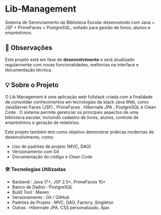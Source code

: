 # Lib-Management
Sistema de Gerenciamento de Biblioteca Escolar desenvolvido com Java + JSF + PrimeFaces + PostgreSQL, voltado para gestão de livros, alunos e empréstimos. 

## 📝 Observações
Este projeto está em fase de **desenvolvimento** e será atualizado regularmente com novas funcionalidades, melhorias na interface e documentação técnica.

## 💡 Sobre o Projeto
O Lib Management é uma aplicação web fullstack criada com a finalidade de consolidar conhecimentos em tecnologias da stack Java Web, como JavaServer Faces (JSF) , PrimeFaces , Hibernate JPA , PostgreSQL e Clean Code . O sistema permite gerenciar os principais aspectos de uma biblioteca escolar, incluindo cadastro de livros, alunos, controle de empréstimos e geração de relatórios.

Este projeto também tem como objetivo demonstrar práticas modernas de desenvolvimento, como:

- Uso de padrões de projeto (MVC, DAO)
- Versionamento com Git
- Documentação do código e Clean Code
  
### 🛠 Tecnologias Utilizadas
- Backend : Java 17+, JSF 2.5+, PrimeFaces 10+
- Banco de Dados : PostgreSQL
- Build Tool : Maven
- Versionamento : Git / GitHub
- Padrões de Projeto : MVC, DAO, Factory, Singleton
- Outras : Hibernate JPA, CSS personalizado, Ajax

